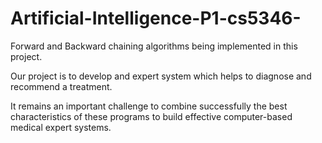 # Artificial-Intelligence-P1-cs5346-
Forward and Backward chaining algorithms being implemented in this project.


Our project is to develop and expert system which helps to diagnose and recommend a treatment.


It remains an important challenge to combine successfully the best characteristics of these programs to build effective computer-based medical expert systems. 
